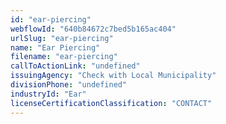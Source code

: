 ```yaml
---
id: "ear-piercing"
webflowId: "640b84672c7bed5b165ac404"
urlSlug: "ear-piercing"
name: "Ear Piercing"
filename: "ear-piercing"
callToActionLink: "undefined"
issuingAgency: "Check with Local Municipality"
divisionPhone: "undefined"
industryId: "Ear"
licenseCertificationClassification: "CONTACT"
---
```


